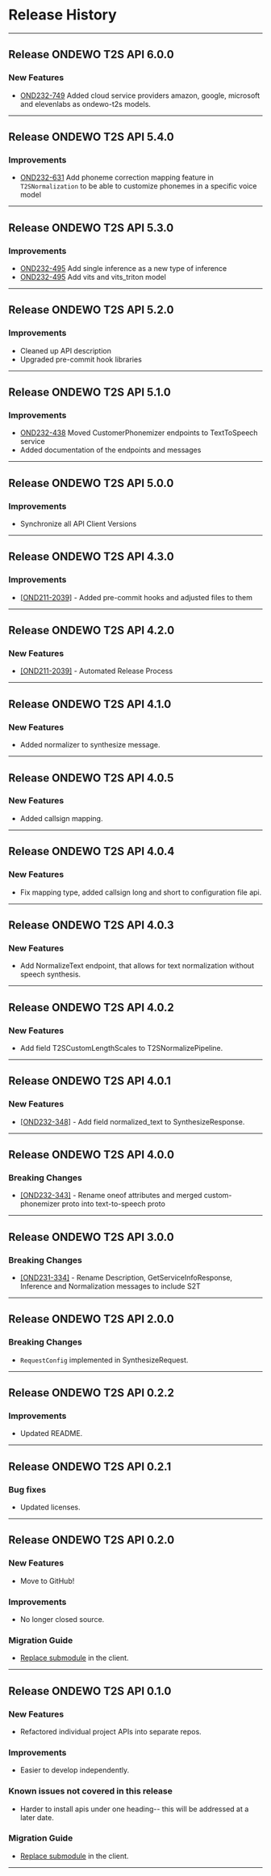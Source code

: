 # Release History

*****************

## Release ONDEWO T2S API 6.0.0

### New Features

* [OND232-749](https://ondewo.atlassian.net/browse/OND232-749) Added cloud service providers amazon, google, microsoft
  and elevenlabs as ondewo-t2s models.

*****************

## Release ONDEWO T2S API 5.4.0

### Improvements

* [OND232-631](https://ondewo.atlassian.net/browse/OND232-631) Add phoneme correction mapping feature in
  `T2SNormalization` to be able to customize phonemes in a specific voice model

*****************

## Release ONDEWO T2S API 5.3.0

### Improvements

* [OND232-495](https://ondewo.atlassian.net/browse/OND232-495) Add single inference as a new type of inference
* [OND232-495](https://ondewo.atlassian.net/browse/OND232-495) Add vits and vits_triton model

*****************

## Release ONDEWO T2S API 5.2.0

### Improvements

* Cleaned up API description
* Upgraded pre-commit hook libraries

*****************

## Release ONDEWO T2S API 5.1.0

### Improvements

* [OND232-438](https://ondewo.atlassian.net/browse/OND232-438) Moved CustomerPhonemizer endpoints to TextToSpeech
  service
* Added documentation of the endpoints and messages

*****************

## Release ONDEWO T2S API 5.0.0

### Improvements

* Synchronize all API Client Versions

*****************

## Release ONDEWO T2S API 4.3.0

### Improvements

* [[OND211-2039]](https://ondewo.atlassian.net/browse/OND211-2039) - Added pre-commit hooks and adjusted files to them

*****************

## Release ONDEWO T2S API 4.2.0

### New Features

* [[OND211-2039]](https://ondewo.atlassian.net/browse/OND211-2039) - Automated Release Process

*****************

## Release ONDEWO T2S API 4.1.0

### New Features

* Added normalizer to synthesize message.

*****************

## Release ONDEWO T2S API 4.0.5

### New Features

* Added callsign mapping.

*****************

## Release ONDEWO T2S API 4.0.4

### New Features

* Fix mapping type, added callsign long and short to configuration file api.

*****************

## Release ONDEWO T2S API 4.0.3

### New Features

* Add NormalizeText endpoint, that allows for text normalization without speech synthesis.

*****************

## Release ONDEWO T2S API 4.0.2

### New Features

* Add field T2SCustomLengthScales to T2SNormalizePipeline.

*****************

## Release ONDEWO T2S API 4.0.1

### New Features

* [[OND232-348]](https://ondewo.atlassian.net/browse/OND232-348) - Add field normalized_text to SynthesizeResponse.

*****************

## Release ONDEWO T2S API 4.0.0

### Breaking Changes

* [[OND232-343]](https://ondewo.atlassian.net/browse/OND232-343) - Rename oneof attributes and merged custom-phonemizer
  proto into text-to-speech proto

*****************

## Release ONDEWO T2S API 3.0.0

### Breaking Changes

* [[OND231-334]](https://ondewo.atlassian.net/browse/OND231-334) - Rename Description, GetServiceInfoResponse, Inference
  and Normalization messages to include S2T

*****************

## Release ONDEWO T2S API 2.0.0

### Breaking Changes

* `RequestConfig` implemented in SynthesizeRequest.

*****************

## Release ONDEWO T2S API 0.2.2

### Improvements

* Updated README.

*****************

## Release ONDEWO T2S API 0.2.1

### Bug fixes

* Updated licenses.

*****************

## Release ONDEWO T2S API 0.2.0

### New Features

* Move to GitHub!

### Improvements

* No longer closed source.

### Migration Guide

* [Replace submodule](https://stackoverflow.com/a/1260982/7756727) in the client.

*****************

## Release ONDEWO T2S API 0.1.0

### New Features

* Refactored individual project APIs into separate repos.

### Improvements

* Easier to develop independently.

### Known issues not covered in this release

* Harder to install apis under one heading-- this will be addressed at a later date.

### Migration Guide

* [Replace submodule](https://stackoverflow.com/a/1260982/7756727) in the client.

*****************
